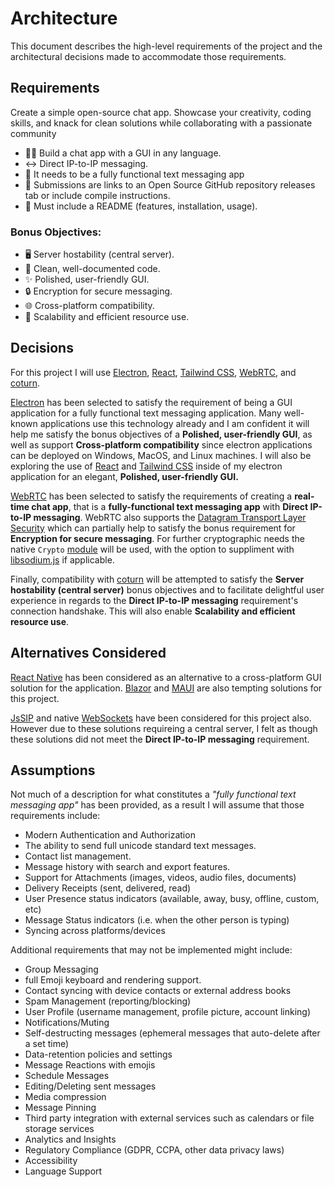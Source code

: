 # Architecture

This document describes the high-level requirements of the project and the architectural decisions made to accommodate those requirements.

## Requirements

Create a simple open-source chat app. Showcase your creativity, coding skills, and knack for clean solutions while collaborating with a passionate community

- 👨‍💻 Build a chat app with a GUI in any language.
- ↔️ Direct IP-to-IP messaging.
- 📲 It needs to be a fully functional text messaging app
- 📇 Submissions are links to an Open Source GitHub repository releases tab or include compile instructions.
- 📜 Must include a README (features, installation, usage).

### Bonus Objectives:

- 🖥️ Server hostability (central server).
- 🧹 Clean, well-documented code.
- ✨ Polished, user-friendly GUI.
- 🔒 Encryption for secure messaging.
- 🌐 Cross-platform compatibility.
- 🔧 Scalability and efficient resource use.

## Decisions

For this project I will use [Electron](https://www.electronjs.org/), [React](https://react.dev/), [Tailwind CSS](https://tailwindcss.com/), [WebRTC](https://webrtc.org/), and [coturn](https://github.com/coturn/coturn).

[Electron](https://www.electronjs.org/) has been selected to satisfy the requirement of being a GUI application for a fully functional text messaging application. Many well-known applications use this technology already and I am confident it will help me satisfy the bonus objectives of a **Polished, user-friendly GUI**, as well as support **Cross-platform compatibility** since electron applications can be deployed on Windows, MacOS, and Linux machines. I will also be exploring the use of [React](https://react.dev/) and [Tailwind CSS](https://tailwindcss.com/) inside of my electron application for an elegant, **Polished, user-friendly GUI.**

[WebRTC](https://webrtc.org/) has been selected to satisfy the requirements of creating a **real-time chat app**, that is a **fully-functional text messaging app** with **Direct IP-to-IP messaging**. WebRTC also supports the [Datagram Transport Layer Security](https://en.wikipedia.org/wiki/Datagram_Transport_Layer_Security) which can partially help to satisfy the bonus requirement for **Encryption for secure messaging**. For further cryptographic needs the native `Crypto` [module](https://developer.mozilla.org/en-US/docs/Web/API/Crypto) will be used, with the option to suppliment with [libsodium.js](https://github.com/jedisct1/libsodium.js) if applicable.

Finally, compatibility with [coturn](https://github.com/coturn/coturn) will be attempted to satisfy the **Server hostability (central server)** bonus objectives and to facilitate delightful user experience in regards to the **Direct IP-to-IP messaging** requirement's connection handshake. This will also enable **Scalability and efficient resource use**.

## Alternatives Considered

[React Native](https://reactnative.dev/) has been considered as an alternative to a cross-platform GUI solution for the application. [Blazor](https://dotnet.microsoft.com/en-us/apps/aspnet/web-apps/blazor) and [MAUI](https://dotnet.microsoft.com/en-us/apps/maui) are also tempting solutions for this project.

[JsSIP](https://jssip.net/) and native [WebSockets](https://developer.mozilla.org/en-US/docs/Web/API/WebSockets_API) have been considered for this project also. However due to these solutions requireing a central server, I felt as though these solutions did not meet the **Direct IP-to-IP messaging** requirement.

## Assumptions

Not much of a description for what constitutes a _"fully functional text messaging app"_ has been provided, as a result I will assume that those requirements include:

- Modern Authentication and Authorization
- The ability to send full unicode standard text messages.
- Contact list management.
- Message history with search and export features.
- Support for Attachments (images, videos, audio files, documents)
- Delivery Receipts (sent, delivered, read)
- User Presence status indicators (available, away, busy, offline, custom, etc)
- Message Status indicators (i.e. when the other person is typing)
- Syncing across platforms/devices

Additional requirements that may not be implemented might include:

- Group Messaging
- full Emoji keyboard and rendering support.
- Contact syncing with device contacts or external address books
- Spam Management (reporting/blocking)
- User Profile (username management, profile picture, account linking)
- Notifications/Muting
- Self-destructing messages (ephemeral messages that auto-delete after a set time)
- Data-retention policies and settings
- Message Reactions with emojis
- Schedule Messages
- Editing/Deleting sent messages
- Media compression
- Message Pinning
- Third party integration with external services such as calendars or file storage services
- Analytics and Insights
- Regulatory Compliance (GDPR, CCPA, other data privacy laws)
- Accessibility
- Language Support
